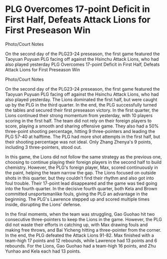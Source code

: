 #  PLG Overcomes 17-point Deficit in First Half, Defeats Attack Lions for First Preseason Win

Photo/Court Notes

On the second day of the PLG23-24 preseason, the first game featured the Taoyuan Puyuan PLG facing off against the Hsinchu Attack Lions, who had also played yesterday 
  PLG Overcomes 17-point Deficit in First Half, Defeats Attack Lions for First Preseason Win

Photo/Court Notes

On the second day of the PLG23-24 preseason, the first game featured the Taoyuan Puyuan PLG facing off against the Hsinchu Attack Lions, who had also played yesterday. The Lions dominated the first half, but were caught up by the PLG in the third quarter. In the end, the PLG successfully turned the tables and secured their first preseason victory. In the first quarter, the Lions continued their strong momentum from yesterday, with 10 players scoring in the first half. The team did not rely on their foreign players to score, playing a smooth and sharing offensive game. They also had a 50% three-point shooting percentage, hitting 9 three-pointers and leading the PLG 57-40 at halftime. The PLG had more shot attempts in the first half, but their shooting percentage was not ideal. Only Zhang Zhenya's 9 points, including 3 three-pointers, stood out.

In this game, the Lions did not follow the same strategy as the previous one, choosing to continue playing their foreign players in the second half to build chemistry. However, the PLG's foreign player, Max, scored continuously in the paint, helping the team narrow the gap. The Lions focused on outside shots in this quarter, but they couldn't find their rhythm and also got into foul trouble. Their 17-point lead disappeared and the game was tied going into the fourth quarter. In the decisive fourth quarter, both Kela and Brown committed unsportsmanlike fouls, giving the PLG an advantage in the beginning. The PLG's Lawrence stepped up and scored multiple times inside, disrupting the Lions' defense.

In the final moments, when the team was struggling, Gao Guohao hit two consecutive three-pointers to keep the Lions in the game. However, the PLG did not waste their efforts in catching up, with Max drawing fouls and making free throws, and Bai Yicheng hitting a three-pointer from the corner. In the end, the PLG defeated the Attack Lions 91-82. Max finished with a team-high 17 points and 12 rebounds, while Lawrence had 13 points and 6 rebounds. For the Lions, Gao Guohao had a team-high 16 points, and Zhu Yunhao and Kela each had 13 points.